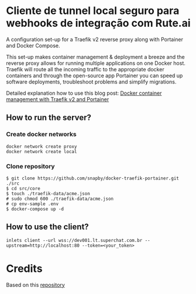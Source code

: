# Cliente de tunnel local seguro para webhooks de integração com Rute.ai

A configuration set-up for a Traefik v2 reverse proxy along with Portainer and Docker Compose.

This set-up makes container management & deployment a breeze and the reverse proxy allows for running multiple applications on one Docker host. Traefik will route all the incoming traffic to the appropriate docker containers and through the open-source app Portainer you can speed up software deployments, troubleshoot problems and simplify migrations.

Detailed explanation how to use this blog post:
[Docker container management with Traefik v2 and Portainer](https://rafrasenberg.com/posts/docker-container-management-with-traefik-v2-and-portainer/)

## How to run the server?

### Create docker networks

```
docker network create proxy
docker network create local
```

### Clone repository
```
$ git clone https://github.com/snapby/docker-traefik-portainer.git ./src
$ cd src/core
$ touch ./traefik-data/acme.json
# sudo chmod 600 ./traefik-data/acme.json
# cp env-sample .env
$ docker-compose up -d
```

## How to use the client?

```
inlets client --url wss://dev001.lt.superchat.com.br --upstream=http://localhost:80 --token=<your_token>
```

# Credits
Based on this [repository](https://github.com/rafrasenberg/docker-traefik-portainer)